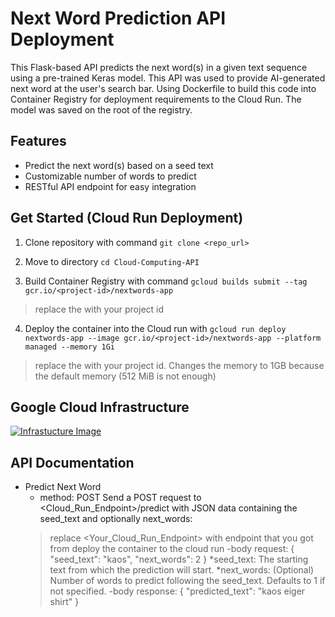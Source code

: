 # Next Word Prediction API Deployment

This Flask-based API predicts the next word(s) in a given text sequence using a pre-trained Keras model. This API was used to provide AI-generated next word at the user's search bar. Using Dockerfile to build this code into Container Registry for deployment requirements to the Cloud Run. The model was saved on the root of the registry.

## Features

- Predict the next word(s) based on a seed text
- Customizable number of words to predict
- RESTful API endpoint for easy integration

## Get Started (Cloud Run Deployment)

1. Clone repository with command `git clone <repo_url>`
2. Move to directory `cd Cloud-Computing-API`

3. Build Container Registry with command `gcloud builds submit --tag gcr.io/<project-id>/nextwords-app`
> replace the <project-id> with your project id

4. Deploy the container into the Cloud run with `gcloud run deploy nextwords-app --image gcr.io/<project-id>/nextwords-app --platform managed --memory 1Gi`
> replace the <project-id> with your project id. Changes the memory to 1GB because the default memory (512 MiB is not enough)

## Google Cloud Infrastructure
[![Infrastucture Image](Infrastucture/Lokal.ind%20Diagram.png)
](https://github.com/C241-PS127/Cloud-Computing-API/blob/main/Infrastucture/Lokal.ind%20Diagram.png)

## API Documentation
- Predict Next Word
  - method: POST 
  Send a POST request to <Cloud_Run_Endpoint>/predict with JSON data containing the seed_text and optionally next_words:
  > replace <Your_Cloud_Run_Endpoint> with endpoint that you got from deploy the container to the cloud run
  -body request:
    {
    "seed_text": "kaos",
    "next_words": 2
    }
    *seed_text: The starting text from which the prediction will start.
    *next_words: (Optional) Number of words to predict following the seed_text. Defaults to 1 if not specified.
  -body response:
  {
    "predicted_text": "kaos eiger shirt"
  }
